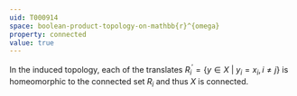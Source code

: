 ```yaml
---
uid: T000914
space: boolean-product-topology-on-mathbb{r}^{omega}
property: connected
value: true
---
```

In the induced topology, each of the translates $R_i^' = \{y \in X\ |\ y_i = x_i, i \neq j\}$ is homeomorphic to the connected set $R_i$ and thus $X$ is connected.

